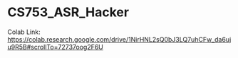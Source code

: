 # CS753_ASR_Hacker

Colab Link: https://colab.research.google.com/drive/1NirHNL2sQ0bJ3LQ7uhCFw_da6uju9R5B#scrollTo=72737oog2F6U
